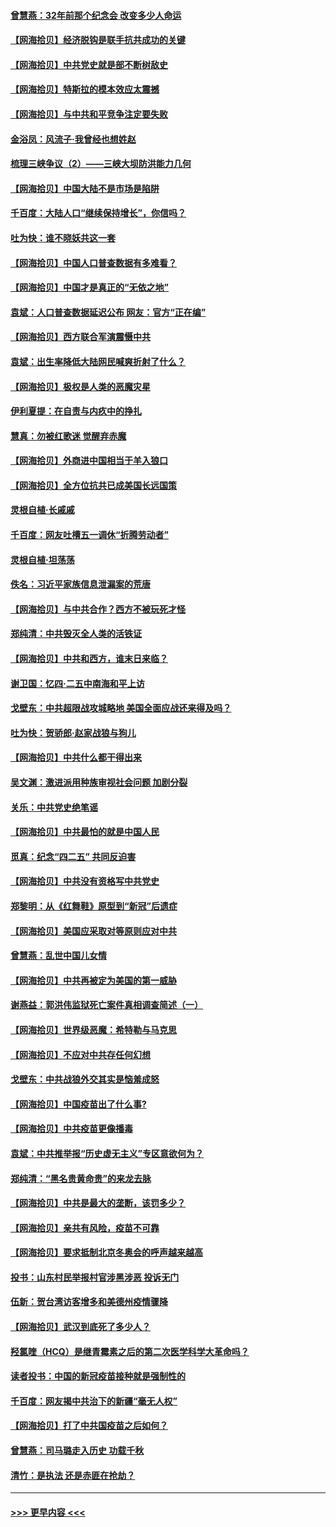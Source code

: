 #### [曾慧燕：32年前那个纪念会 改变多少人命运](../pages/nsc993/n12934233.md?t=05091652) 
#### [【网海拾贝】经济脱钩是联手抗共成功的关键](../pages/nsc993/n12934176.md?t=05091652) 
#### [【网海拾贝】中共党史就是部不断树敌史](../pages/nsc993/n12932844.md?t=05091652) 
#### [【网海拾贝】特斯拉的模本效应太震撼](../pages/nsc993/n12925626.md?t=05091652) 
#### [【网海拾贝】与中共和平竞争注定要失败](../pages/nsc993/n12923326.md?t=05091652) 
#### [金浴凤：风流子‧我曾经也想姓赵](../pages/nsc993/n12920911.md?t=05091652) 
#### [梳理三峡争议（2）——三峡大坝防洪能力几何](../pages/nsc993/n12920173.md?t=05091652) 
#### [【网海拾贝】中国大陆不是市场是陷阱](../pages/nsc993/n12920143.md?t=05091652) 
#### [千百度：大陆人口“继续保持增长”，你信吗？](../pages/nsc993/n12918946.md?t=05091652) 
#### [吐为快：谁不晓妖共这一套](../pages/nsc993/n12918941.md?t=05091652) 
#### [【网海拾贝】中国人口普查数据有多难看？](../pages/nsc993/n12917822.md?t=05091652) 
#### [【网海拾贝】中国才是真正的“无依之地”](../pages/nsc993/n12915845.md?t=05091652) 
#### [袁斌：人口普查数据延迟公布 网友：官方“正在编”](../pages/nsc993/n12915748.md?t=05091652) 
#### [【网海拾贝】西方联合军演震慑中共](../pages/nsc993/n12913466.md?t=05091652) 
#### [袁斌：出生率降低大陆网民喊爽折射了什么？](../pages/nsc993/n12913365.md?t=05091652) 
#### [【网海拾贝】极权是人类的恶魔灾星](../pages/nsc993/n12910697.md?t=05091652) 
#### [伊利夏提：在自责与内疚中的挣扎](../pages/nsc993/n12910493.md?t=05091652) 
#### [慧真：勿被红歌迷 觉醒弃赤魔](../pages/nsc993/n12910485.md?t=05091652) 
#### [【网海拾贝】外商进中国相当于羊入狼口](../pages/nsc993/n12908274.md?t=05091652) 
#### [【网海拾贝】全方位抗共已成美国长远国策](../pages/nsc993/n12906878.md?t=05091652) 
#### [灵根自植‧长戚戚](../pages/nsc993/n12905585.md?t=05091652) 
#### [千百度：网友吐槽五一调休“折腾劳动者”](../pages/nsc993/n12905934.md?t=05091652) 
#### [灵根自植‧坦荡荡](../pages/nsc993/n12905562.md?t=05091652) 
#### [佚名：习近平家族信息泄漏案的荒唐](../pages/nsc993/n12904705.md?t=05091652) 
#### [【网海拾贝】与中共合作？西方不被玩死才怪](../pages/nsc993/n12903873.md?t=05091652) 
#### [郑纯清：中共毁灭全人类的活铁证](../pages/nsc993/n12903785.md?t=05091652) 
#### [【网海拾贝】中共和西方，谁末日来临？](../pages/nsc993/n12903482.md?t=05091652) 
#### [谢卫国：忆四‧二五中南海和平上访](../pages/nsc993/n12902192.md?t=05091652) 
#### [戈壁东：中共超限战攻城略地 美国全面应战还来得及吗？](../pages/nsc993/n12902297.md?t=05091652) 
#### [吐为快：贺骄郎‧赵家战狼与狗儿](../pages/nsc993/n12902280.md?t=05091652) 
#### [【网海拾贝】中共什么都干得出来](../pages/nsc993/n12897500.md?t=05091652) 
#### [吴文渊：激进派用种族审视社会问题 加剧分裂](../pages/nsc993/n12893881.md?t=05091652) 
#### [关乐：中共党史绝笔谣](../pages/nsc993/n12897270.md?t=05091652) 
#### [【网海拾贝】中共最怕的就是中国人民](../pages/nsc993/n12894705.md?t=05091652) 
#### [觅真：纪念“四二五” 共同反迫害](../pages/nsc993/n12894553.md?t=05091652) 
#### [【网海拾贝】中共没有资格写中共党史](../pages/nsc993/n12892231.md?t=05091652) 
#### [郑黎明：从《红舞鞋》原型到“新冠”后遗症](../pages/nsc993/n12890469.md?t=05091652) 
#### [【网海拾贝】美国应采取对等原则应对中共](../pages/nsc993/n12889176.md?t=05091652) 
#### [曾慧燕：乱世中国儿女情](../pages/nsc993/n12887931.md?t=05091652) 
#### [【网海拾贝】中共再被定为美国的第一威胁](../pages/nsc993/n12887580.md?t=05091652) 
#### [谢燕益：郭洪伟监狱死亡案件真相调查简述（一）](../pages/nsc993/n12885648.md?t=05091652) 
#### [【网海拾贝】世界级恶魔：希特勒与马克思](../pages/nsc993/n12884062.md?t=05091652) 
#### [【网海拾贝】不应对中共存任何幻想](../pages/nsc993/n12881460.md?t=05091652) 
#### [戈壁东：中共战狼外交其实是恼羞成怒](../pages/nsc993/n12880392.md?t=05091652) 
#### [【网海拾贝】中国疫苗出了什么事?](../pages/nsc993/n12879124.md?t=05091652) 
#### [【网海拾贝】中共疫苗更像播毒](../pages/nsc993/n12876631.md?t=05091652) 
#### [袁斌：中共推举报“历史虚无主义”专区意欲何为？](../pages/nsc993/n12876530.md?t=05091652) 
#### [郑纯清：“黑名贵黄命贵”的来龙去脉](../pages/nsc993/n12875589.md?t=05091652) 
#### [【网海拾贝】中共是最大的垄断，该罚多少？](../pages/nsc993/n12874006.md?t=05091652) 
#### [【网海拾贝】亲共有风险，疫苗不可靠](../pages/nsc993/n12872224.md?t=05091652) 
#### [【网海拾贝】要求抵制北京冬奥会的呼声越来越高](../pages/nsc993/n12868962.md?t=05091652) 
#### [投书：山东村民举报村官涉黑涉恶 投诉无门](../pages/nsc993/n12869726.md?t=05091652) 
#### [伍新：贺台湾访客增多和美德州疫情骤降](../pages/nsc993/n12865651.md?t=05091652) 
#### [【网海拾贝】武汉到底死了多少人？](../pages/nsc993/n12863707.md?t=05091652) 
#### [羟氯喹（HCQ）是继青霉素之后的第二次医学科学大革命吗？](../pages/nsc993/n12638564.md?t=05091652) 
#### [读者投书：中国的新冠疫苗接种就是强制性的](../pages/nsc993/n12859932.md?t=05091652) 
#### [千百度：网友揭中共治下的新疆“毫无人权”](../pages/nsc993/n12858385.md?t=05091652) 
#### [【网海拾贝】打了中共国疫苗之后如何？](../pages/nsc993/n12857866.md?t=05091652) 
#### [曾慧燕：司马璐走入历史 功载千秋](../pages/nsc993/n12856996.md?t=05091652) 
#### [清竹：是执法 还是赤匪在抢劫？](../pages/nsc993/n12856952.md?t=05091652) 

----
#### [ >>> 更早内容 <<< ](../indexes/nsc993-earlier.md)
